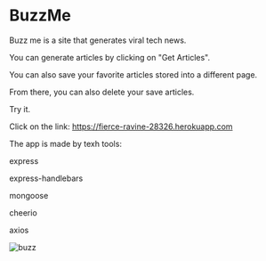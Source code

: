 # BuzzMe
Buzz me is a site that generates viral tech news. 

You can generate articles by clicking on "Get Articles".

You can also save your favorite articles stored into a different page. 

From there, you can also delete your save articles. 

Try it. 

Click on the link: https://fierce-ravine-28326.herokuapp.com

The app is made by texh tools:

express


express-handlebars


mongoose


cheerio


axios

<img src="assets/images/buzz.png" alt="buzz"></image>

